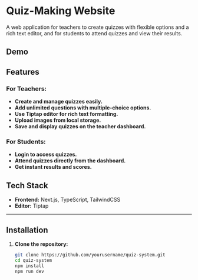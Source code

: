 # Quiz-Making Website

A web application for teachers to create quizzes with flexible options and a rich text editor, and for students to attend quizzes and view their results.

## Demo

## Features

### For Teachers:

- **Create and manage quizzes easily.**
- **Add unlimited questions with multiple-choice options.**
- **Use Tiptap editor for rich text formatting.**
- **Upload images from local storage.**
- **Save and display quizzes on the teacher dashboard.**

### For Students:

- **Login to access quizzes.**
- **Attend quizzes directly from the dashboard.**
- **Get instant results and scores.**

## Tech Stack

- **Frontend:** Next.js, TypeScript, TailwindCSS
- **Editor:** Tiptap

---

## Installation

1. **Clone the repository:**
   ```bash
   git clone https://github.com/yourusername/quiz-system.git
   cd quiz-system
   npm install
   npm run dev
   ```
